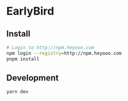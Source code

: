 # EarlyBird

## Install

```bash
# Login to http://npm.heyooo.com
npm login --registry=http://npm.heyooo.com
pnpm install
```

## Development

```bash
yarn dev
```
